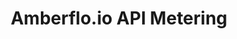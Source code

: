 ---
title: 'Amberflo.io API Metering'
name: 'Amberflo.io API Metering'

content_type: plugin

publisher: amberflo
description: 'API usage metering and usage-based billing.'


products:
    - gateway

works_on:
    - on-prem

min_version:
    gateway: '3.4'

# on_prem:
#   - hybrid
#   - db-less
#   - traditional
# konnect_deployments:
#   - hybrid
#   - cloud-gateways
#   - serverless

third_party: true

support_url: https://github.com/amberflo/kong-plugin-amberflo/issues

source_code_url: https://github.com/amberflo/kong-plugin-amberflo

license_url: https://github.com/amberflo/kong-plugin-amberflo/blob/main/LICENSE

privacy_policy_url: https://www.amberflo.io/privacy-policy

terms_of_service_url: https://www.amberflo.io/terms-of-use

icon: kong-plugin-amberflo.png

search_aliases:
  - amberflo.io inc.
  - kong-plugin-amberflow
---